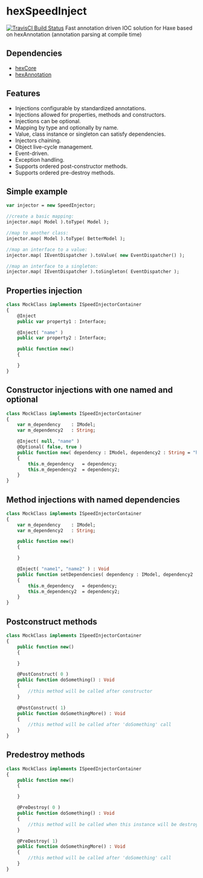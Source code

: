 # hexSpeedInject

[![TravisCI Build Status](https://travis-ci.org/DoclerLabs/hexSpeedInject.svg?branch=master)](https://travis-ci.org/DoclerLabs/hexSpeedInject)
Fast annotation driven IOC solution for Haxe based on hexAnnotation (annotation parsing at compile time)

## Dependencies

* [hexCore](https://github.com/DoclerLabs/hexCore)
* [hexAnnotation](https://github.com/DoclerLabs/hexAnnotation)


## Features

- Injections configurable by standardized annotations.
- Injections allowed for properties, methods and constructors.
- Injections can be optional.
- Mapping by type and optionally by name.
- Value, class instance or singleton can satisfy dependencies.
- Injectors chaining.
- Object live-cycle management.
- Event-driven.
- Exception handling.
- Supports ordered post-constructor methods.
- Supports ordered pre-destroy methods.


## Simple example
```haxe
var injector = new SpeedInjector;

//create a basic mapping:
injector.map( Model ).toType( Model );

//map to another class:
injector.map( Model ).toType( BetterModel );

//map an interface to a value:
injector.map( IEventDispatcher ).toValue( new EventDispatcher() );

//map an interface to a singleton:
injector.map( IEventDispatcher ).toSingleton( EventDispatcher );
```


## Properties injection
```haxe
class MockClass implements ISpeedInjectorContainer
{
	@Inject
	public var property1 : Interface;

	@Inject( "name" )
	public var property2 : Interface;

	public function new()
	{

	}
}
```


## Constructor injections with one named and optional
```haxe
class MockClass implements ISpeedInjectorContainer
{
	var m_dependency 	: IModel;
	var m_dependency2 	: String;

	@Inject( null, "name" )
	@Optional( false, true )
	public function new( dependency : IModel, dependency2 : String = "hello world" )
	{
		this.m_dependency 	= dependency;
		this.m_dependency2 	= dependency2;
	}
}
```


## Method injections with named dependencies
```haxe
class MockClass implements ISpeedInjectorContainer
{
	var m_dependency 	: IModel;
	var m_dependency2 	: String;

	public function new()
	{

	}

	@Inject( "name1", "name2" ) : Void
	public function setDependencies( dependency : IModel, dependency2 : String )
	{
		this.m_dependency 	= dependency;
		this.m_dependency2 	= dependency2;
	}
}
```


## Postconstruct methods
```haxe
class MockClass implements ISpeedInjectorContainer
{
	public function new()
	{

	}

	@PostConstruct( 0 )
	public function doSomething() : Void
	{
		//this method will be called after constructor
	}

	@PostConstruct( 1)
    public function doSomethingMore() : Void
    {
        //this method will be called after 'doSomething' call
    }
}
```


## Predestroy methods
```haxe
class MockClass implements ISpeedInjectorContainer
{
	public function new()
	{

	}

	@PreDestroy( 0 )
	public function doSomething() : Void
	{
		//this method will be called when this instance will be destroyed
	}

	@PreDestroy( 1)
    public function doSomethingMore() : Void
    {
        //this method will be called after 'doSomething' call
    }
}
```